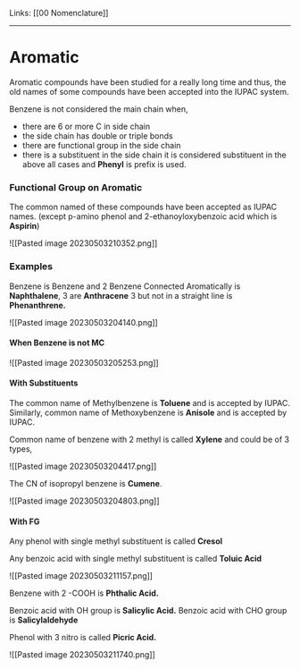 Links: [[00 Nomenclature]]
___
# Aromatic
Aromatic compounds have been studied for a really long time and thus, the old names of some compounds have been accepted into the IUPAC system. 

Benzene is not considered the main chain when,
- there are 6 or more C in side chain
- the side chain has double or triple bonds
- there are functional group in the side chain
- there is a substituent in the side chain
it is considered substituent in the above all cases and **Phenyl** is prefix is used. 

### Functional Group on Aromatic
The common named of these compounds have been accepted as IUPAC names. (except p-amino phenol and 2-ethanoyloxybenzoic acid which is **Aspirin**)

![[Pasted image 20230503210352.png]]

### Examples

Benzene is Benzene and 2 Benzene Connected Aromatically is **Naphthalene**, 3 are **Anthracene** 3 but not in a straight line is **Phenanthrene.**

![[Pasted image 20230503204140.png]]

#### When Benzene is not MC
![[Pasted image 20230503205253.png]]

#### With Substituents
The common name of Methylbenzene is **Toluene** and is accepted by IUPAC. Similarly, common name of Methoxybenzene is **Anisole** and is accepted by IUPAC.

Common name of benzene with 2 methyl is called **Xylene** and could be of 3 types,

![[Pasted image 20230503204417.png]]

The CN of isopropyl benzene is **Cumene**.

![[Pasted image 20230503204803.png]]

#### With FG
Any phenol with single methyl substituent is called **Cresol**

Any benzoic acid with single methyl substituent is called **Toluic Acid**

![[Pasted image 20230503211157.png]]

Benzene with 2 -COOH is **Phthalic Acid.**

Benzoic acid with OH group is **Salicylic Acid.**
Benzoic acid with CHO group is **Salicylaldehyde**

Phenol with 3 nitro is called **Picric Acid.**

![[Pasted image 20230503211740.png]]